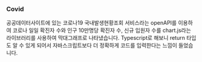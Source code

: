 ### Covid 

공공데이터사이트에 있는 코로나19 국내발생현황조회 서비스라는 openAPI를 이용하여 
코로나 일일 확진자 수와 인구 10만명당 확진자 수, 신규 입원자 수를 chart.js라는 라이브러리를 사용하여 막대그래프로 나타냈습니다.
Typescript로 해보니 return 타입도 알 수 있게 되어서 자바스크립트보다 더 정확하게 코드를 입력한다는 느낌이 들었습니다. 

